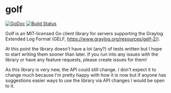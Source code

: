 golf
====
[![GoDoc](https://godoc.org/github.com/aphistic/golf?status.svg)](https://godoc.org/github.com/aphistic/golf)
[![Build Status](https://travis-ci.org/aphistic/golf.svg?branch=master)](https://travis-ci.org/aphistic/golf)

Golf is an MIT-licensed Go client library for servers supporting the Graylog
Extended Log Format (GELF, https://www.graylog.org/resources/gelf-2/).

At this point the library doesn't have a lot (any?) of tests written but I hope
to start writing them sooner than later.  If you run into any issues with the
library or have any feature requests, please create issues for them!

As this library is very new, the API could still change.  I don't expect it to change much because I'm pretty happy with how it is now but if anyone has suggestions easier ways to use the library via API changes I would be open to it.

